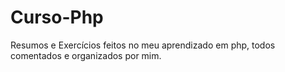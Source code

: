 # Curso-Php

Resumos e Exercícios feitos no meu aprendizado em php, todos comentados e organizados por mim.
